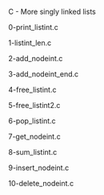 C - More singly linked lists

0-print_listint.c


1-listint_len.c


2-add_nodeint.c


3-add_nodeint_end.c


4-free_listint.c


5-free_listint2.c


6-pop_listint.c


7-get_nodeint.c


8-sum_listint.c


9-insert_nodeint.c


10-delete_nodeint.c


